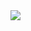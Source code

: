
<img align="center" src="https://github-readme-stats.vercel.app/api?username=dracoYT&show_icons=true&theme=tokyonight&icon_color=1b99ca"/>
